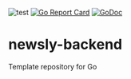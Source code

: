 ![test](https://github.com/ks6088ts/newsly-backend/workflows/test/badge.svg)
[![Go Report Card](https://goreportcard.com/badge/github.com/ks6088ts/newsly-backend)](https://goreportcard.com/report/github.com/ks6088ts/newsly-backend)
[![GoDoc](https://godoc.org/github.com/ks6088ts/newsly-backend?status.svg)](https://godoc.org/github.com/ks6088ts/newsly-backend)

# newsly-backend
Template repository for Go

